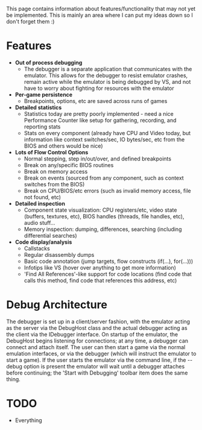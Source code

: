 This page contains information about features/functionality that may not yet be implemented. This is mainly an area where I can put my ideas down so I don't forget them :)

# Features #
  * **Out of process debugging**
    * The debugger is a separate application that communicates with the emulator. This allows for the debugger to resist emulator crashes, remain active while the emulator is being debugged by VS, and not have to worry about fighting for resources with the emulator
  * **Per-game persistence**
    * Breakpoints, options, etc are saved across runs of games
  * **Detailed statistics**
    * Statistics today are pretty poorly implemented - need a nice Performance Counter like setup for gathering, recording, and reporting stats
    * Stats on every component (already have CPU and Video today, but information like context switches/sec, IO bytes/sec, etc from the BIOS and others would be nice)
  * **Lots of Flow Control Options**
    * Normal stepping, step in/out/over, and defined breakpoints
    * Break on any/specific BIOS routines
    * Break on memory access
    * Break on events (sourced from any component, such as context switches from the BIOS)
    * Break on CPU/BIOS/etc errors (such as invalid memory access, file not found, etc)
  * **Detailed inspection**
    * Component state visualization: CPU registers/etc, video state (buffers, textures, etc), BIOS handles (threads, file handles, etc), audio stuff...
    * Memory inspection: dumping, differences, searching (including differential searches)
  * **Code display/analysis**
    * Callstacks
    * Regular disassembly dumps
    * Basic code annotation (jump targets, flow constructs (if(...), for(...)))
    * Infotips like VS (hover over anything to get more information)
    * 'Find All References'-like support for code locations (find code that calls this method, find code that references this address, etc)

# Debug Architecture #
The debugger is set up in a client/server fashion, with the emulator acting as the server via the DebugHost class and the actual debugger acting as the client via the IDebugger interface. On startup of the emulator, the DebugHost begins listening for connections; at any time, a debugger can connect and attach itself. The user can then start a game via the normal emulation interfaces, or via the debugger (which will instruct the emulator to start a game). If the user starts the emulator via the command line, if the --debug option is present the emulator will wait until a debugger attaches before continuing; the 'Start with Debugging' toolbar item does the same thing.

# TODO #
  * Everything